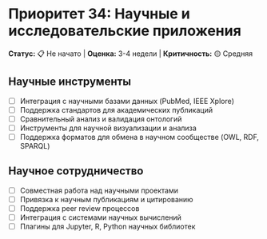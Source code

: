 # Приоритет 34: Научные и исследовательские приложения

**Статус:** 📋 Не начато | **Оценка:** 3-4 недели | **Критичность:** 🟡 Средняя

## Научные инструменты
- [ ] Интеграция с научными базами данных (PubMed, IEEE Xplore)
- [ ] Поддержка стандартов для академических публикаций
- [ ] Сравнительный анализ и валидация онтологий
- [ ] Инструменты для научной визуализации и анализа
- [ ] Поддержка форматов для обмена в научном сообществе (OWL, RDF, SPARQL)

## Научное сотрудничество
- [ ] Совместная работа над научными проектами
- [ ] Привязка к научным публикациям и цитированию
- [ ] Поддержка peer review процессов
- [ ] Интеграция с системами научных вычислений
- [ ] Плагины для Jupyter, R, Python научных библиотек